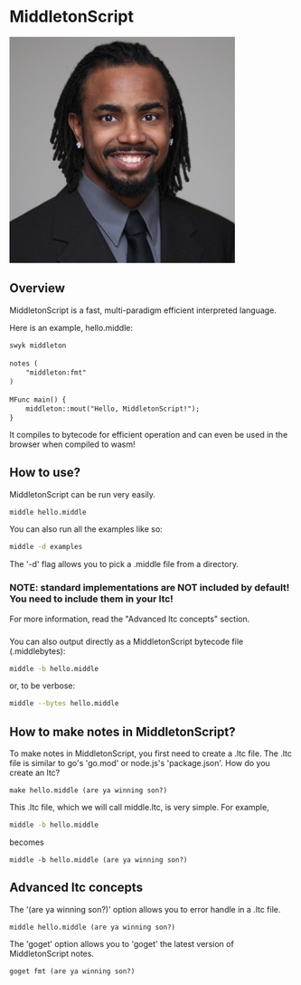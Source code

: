 # MiddletonScript

![Mr. Middleton](https://github.com/g-ames/MiddletonScript/blob/main/examples/Profile.jpg?raw=true)

## Overview

MiddletonScript is a fast, multi-paradigm efficient interpreted language.

Here is an example, hello.middle:
```middle
swyk middleton

notes (
    "middleton:fmt"
)

MFunc main() {
    middleton::mout("Hello, MiddletonScript!");
}
```
It compiles to bytecode for efficient operation and can even be used in the browser when compiled to wasm!

## How to use?

MiddletonScript can be run very easily.

```sh
middle hello.middle
```

You can also run all the examples like so:

```sh
middle -d examples
```

The '-d' flag allows you to pick a .middle file from a directory. 

### NOTE: standard implementations are NOT included by default! You need to include them in your ltc!
For more information, read the "Advanced ltc concepts" section.
###

You can also output directly as a MiddletonScript bytecode file (.middlebytes):
```sh
middle -b hello.middle
```

or, to be verbose:

```sh
middle --bytes hello.middle
```

## How to make notes in MiddletonScript?

To make notes in MiddletonScript, you first need to create a .ltc file. 
The .ltc file is similar to go's 'go.mod' or node.js's 'package.json'.
How do you create an ltc?

```ltc
make hello.middle (are ya winning son?) 
```

This .ltc file, which we will call middle.ltc, is very simple.
For example, 
```sh
middle -b hello.middle
```
becomes
```ltc
middle -b hello.middle (are ya winning son?)
```

## Advanced ltc concepts

The '(are ya winning son?)' option allows you to error handle in a .ltc file.
```ltc
middle hello.middle (are ya winning son?)
```
The 'goget' option allows you to 'goget' the latest version of MiddletonScript notes.
```ltc
goget fmt (are ya winning son?)
```
